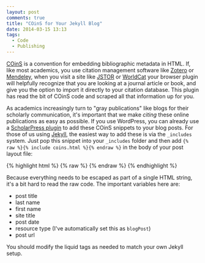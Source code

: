 ```yaml
---
layout: post
comments: true
title: "COinS for Your Jekyll Blog"
date: 2014-03-15 13:13
tags:
  - Code
  - Publishing
---
```


[COinS] is a convention for embedding bibliographic metadata in HTML.
If, like most academics, you use citation management software like [Zotero] or [Mendeley], when you visit a site like [JSTOR] or [WorldCat] your browser plugin will helpfully recognize that you are looking at a journal article or book, and give you the option to import it directly to your citation database.
This plugin has read the bit of COinS code and scraped all that information up for you.

As academics increasingly turn to "gray publications" like blogs for their scholarly communication, it's important that we make *citing* these online publications as easy as possible.
If you use WordPress, you can already use a [ScholarPress plugin](http://wordpress.org/plugins/scholarpress-coins/) to add these COinS snippets to your blog posts.
For those of us using [Jekyll], the easiest way to add these is via the `_includes` system.
Just pop this snippet into your `_includes` folder and then add `{% raw %}{% include coins.html %}{% endraw %}` in the body of your post layout file:

{% highlight html %}
{% raw %}
<span class="Z3988" title="ctx_ver=Z39.88-2004&amp;rft_val_fmt=info%3Aofi%2Ffmt%3Akev%3Amtx%3Adc&amp;rft.title={{ page.title | cgi_escape }}&amp;rft.aulast={{ site.data.contact.name_last | cgi_escape }}&amp;rft.aufirst={{ site.data.contact.name_first | cgi_escape }}&amp;rft.source={{ site.data.site.title | cgi_escape }}&amp;rft.date={{ page.date | date_to_xmlschema }}&amp;rft.type=blogPost&amp;rft.format=text&amp;rft.identifier={{ site.url | cgi_escape }}{{ page.url | cgi_escape }}&amp;rft.language=English"></span>
{% endraw %}
{% endhighlight %}

Because everything needs to be escaped as part of a single HTML string, it's a bit hard to read the raw code.
The important variables here are:

- post title
- last name
- first name
- site title
- post date
- resource type (I've automatically set this as `blogPost`)
- post url

You should modify the liquid tags as needed to match your own Jekyll setup.


[COinS]: http://ocoins.info/

[Zotero]: https://www.zotero.org

[Mendeley]: http://www.mendeley.com/

[Jekyll]: http://jekyllrb.com

[JSTOR]: http://jstor.org

[WorldCat]: http://worldcat.org

